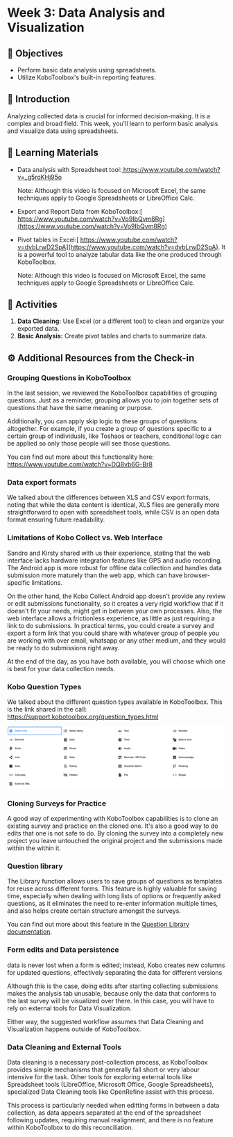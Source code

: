 # Week 3: Data Analysis and Visualization

## **🎯 Objectives**

* Perform basic data analysis using spreadsheets.
* Utilize KoboToolbox's built-in reporting features.

## **📘 Introduction**

Analyzing collected data is crucial for informed decision-making. It is a complex and broad field. This week, you'll learn to perform basic analysis and visualize data using spreadsheets.

## **📄 Learning Materials**

* Data analysis with Spreadsheet tool:[ https://www.youtube.com/watch?v=_g5roKHj95o ](https://www.youtube.com/watch?v=_g5roKHj95o)
  
  Note: Although this video is focused on Microsoft Excel, the same techniques apply to Google Spreadsheets or LibreOffice Calc.
* Export and Report Data from KoboToolbox:[ https://www.youtube.com/watch?v=Vo9IbQvm8Rg](https://www.youtube.com/watch?v=Vo9IbQvm8Rg)
* Pivot tables in Excel:[ https://www.youtube.com/watch?v=dvbLrwD2SpA](https://www.youtube.com/watch?v=dvbLrwD2SpA). It is a powerful tool to analyze tabular data like the one produced through KoboToolbox.

  Note: Although this video is focused on Microsoft Excel, the same techniques apply to Google Spreadsheets or LibreOffice Calc.

## **📝 Activities**

1. **Data Cleaning:** Use Excel (or a different tool) to clean and organize your exported data.
2. **Basic Analysis:** Create pivot tables and charts to summarize data.

## **⚙️ Additional Resources from the Check-in**

### **Grouping Questions in KoboToolbox**

In the last session, we reviewed the KoboToolbox capabilities of grouping questions. Just as a reminder, grouping allows you to join together sets of questions that have the same meaning or purpose.

Additionally, you can apply skip logic to these groups of questions altogether. For example, if you create a group of questions specific to a certain group of individuals, like Toshaos or teachers, conditional logic can be applied so only those people will see those questions.

You can find out more about this functionality here: https://www.youtube.com/watch?v=DQ8vb6G-Br8

### **Data export formats**

We talked about the differences between XLS and CSV export formats, noting that while the data content is identical, XLS files are generally more straightforward to open with spreadsheet tools, while CSV is an open data format ensuring future readability.

### **Limitations of Kobo Collect vs. Web Interface**

Sandro and Kirsty shared with us their experience, stating that the web interface lacks hardware integration features like GPS and audio recording. The Android app is more robust for offline data collection and handles data submission more maturely than the web app, which can have browser-specific limitations.

On the other hand, the Kobo Collect Android app doesn't provide any review or edit submissions functionality, so it creates a very rigid workflow that if it doesn't fit your needs, might get in between your own processes.
Also, the web interface allows a frictionless experience, as little as just requiring a link to do submissions.
In practical terms, you could create a survey and export a form link that you could share with whatever group of people you are working with over email, whatsapp or any other medium, and they would be ready to do submissions right away.

At the end of the day, as you have both available, you will choose which one is best for your data collection needs.

### **Kobo Question Types**

We talked about the different question types available in KoboToolbox.
This is the link shared in the call: https://support.kobotoolbox.org/question_types.html

![Question types](img/question-types.png)

### **Cloning Surveys for Practice**

A good way of experimenting with KoboToolbox capabilities is to clone an existing survey and practice on the cloned one. It's also a good way to do edits that one is not safe to do. By cloning the survey into a completely new project  you leave untouched the original project and the submissions made within the within it.

### **Question library**

The Library function allows users to save groups of questions as templates for reuse across different forms. This feature is highly valuable for saving time, especially when dealing with long lists of options or frequently asked questions, as it eliminates the need to re-enter information multiple times, and also helps create certain structure amongst the surveys.

You can find out more about this feature in the [Question Library documentation](https://support.kobotoolbox.org/question_library.html).

### **Form edits and Data persistence**

 data is never lost when a form is edited; instead, Kobo creates new columns for updated questions, effectively separating the data for different versions

 Although this is the case, doing edits after starting collecting submissions makes the analysis tab unusable, because only the data that conforms to the last survey will be visualized over there. In this case, you will have to rely on external tools for Data Visualization.

 Either way, the suggested workflow assumes that Data Cleaning and Visualization happens outside of KoboToolbox.

### **Data Cleaning and External Tools**

Data cleaning is a necessary post-collection process, as KoboToolbox provides simple mechanisms that generally fall short or very labour intensive for the task. 
Other tools for exploring external tools like Spreadsheet tools (LibreOffice, Microsoft Office, Google Spreadsheets), specialized Data Cleaning tools like OpenRefine assist with this process.

This process is particularly needed when editting forms in between a data collection, as data appears separated at the end of the spreadsheet following updates, requiring manual realignment, and there is no feature within KoboToolbox to do this reconciliation.